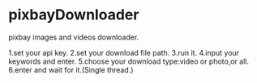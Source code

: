 # pixbayDownloader
pixbay images and videos downloader.

1.set your api key.
2.set your download file path.
3.run it.
4.input your keywords and enter.
5.choose your download type:video or photo,or all.
6.enter and wait for it.(Single thread.)
